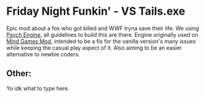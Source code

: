# Friday Night Funkin' - VS Tails.exe
Epic mod about a fox who got killed and WWF tryna save their life.
We using [Psych Engine](https://github.com/ShadowMario/FNF-PsychEngine), all guidelines to build this are there.
Engine originally used on [Mind Games Mod](https://gamebanana.com/mods/301107), intended to be a fix for the vanilla version's many issues while keeping the casual play aspect of it. Also aiming to be an easier alternative to newbie coders.

## Other:
Yo idk what to type here.